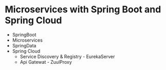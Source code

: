 # Microservices with Spring Boot and Spring Cloud

* SpringBoot
* Microservices
* SpringData
* Spring Cloud
  * Service Discovery & Registry - EurekaServer
  * Api Gatewat - ZuulProxy
